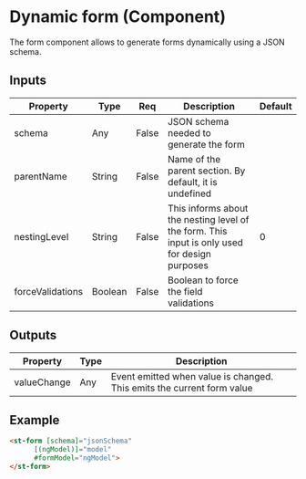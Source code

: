 # Dynamic form (Component)

   The form component allows to generate forms dynamically using a JSON schema.

## Inputs

| Property         | Type    | Req   | Description                                                                                   | Default |
| ---------------- | ------- | ----- | --------------------------------------------------------------------------------------------- | ------- |
| schema           | Any     | False | JSON schema needed to generate the form                                                       |         |
| parentName       | String  | False | Name of the parent section. By default, it is undefined                                       |         |
| nestingLevel     | String  | False | This informs about the nesting level of the form. This input is only used for design purposes | 0       |
| forceValidations | Boolean | False | Boolean to force the field validations                                                        |         |

## Outputs

| Property    | Type | Description                                                            |
| ----------- | ---- | ---------------------------------------------------------------------- |
| valueChange | Any  | Event emitted when value is changed. This emits the current form value |

## Example


```html
<st-form [schema]="jsonSchema"
      [(ngModel)]="model"
      #formModel="ngModel">
</st-form>
```

